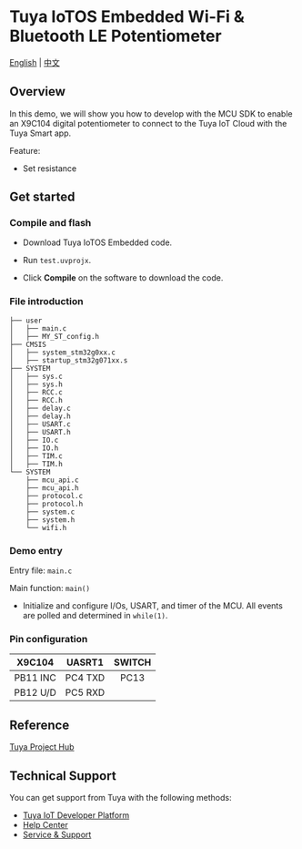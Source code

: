# Tuya IoTOS Embedded Wi-Fi & Bluetooth LE Potentiometer

[English](./README.md) | [中文](./README_zh.md)

## Overview

In this demo, we will show you how to develop with the MCU SDK to enable an X9C104 digital potentiometer to connect to the Tuya IoT Cloud with the Tuya Smart app.

Feature:

+ Set resistance





## Get started

### Compile and flash
+ Download Tuya IoTOS Embedded code.

+ Run `test.uvprojx`.

+ Click **Compile** on the software to download the code.


### File introduction

```
├── user
│   ├── main.c
│   ├── MY_ST_config.h
├── CMSIS
│   ├── system_stm32g0xx.c
│   ├── startup_stm32g071xx.s
├── SYSTEM
│   ├── sys.c
│   ├── sys.h
│   ├── RCC.c
│   ├── RCC.h
│   ├── delay.c
│   ├── delay.h
│   ├── USART.c
│   ├── USART.h
│   ├── IO.c
│   ├── IO.h
│   ├── TIM.c
│   ├── TIM.h
└── SYSTEM
    ├── mcu_api.c
    ├── mcu_api.h
    ├── protocol.c
    ├── protocol.h
    ├── system.c
    ├── system.h
    └── wifi.h

```



### Demo entry

Entry file: `main.c`

Main function: `main()`

+ Initialize and configure I/Os, USART, and timer of the MCU. All events are polled and determined in `while(1)`.



### Pin configuration

| X9C104 | UASRT1 | SWITCH |
| :------: | :-----: | :----: |
| PB11 INC | PC4 TXD | PC13 |
| PB12 U/D | PC5 RXD |        |

## Reference

[Tuya Project Hub](https://developer.tuya.com/demo)



## Technical Support

You can get support from Tuya with the following methods:

- [Tuya IoT Developer Platform](https://developer.tuya.com/en/)
- [Help Center](https://support.tuya.com/en/help)
- [Service & Support](https://service.console.tuya.com)[](https://service.console.tuya.com/)
